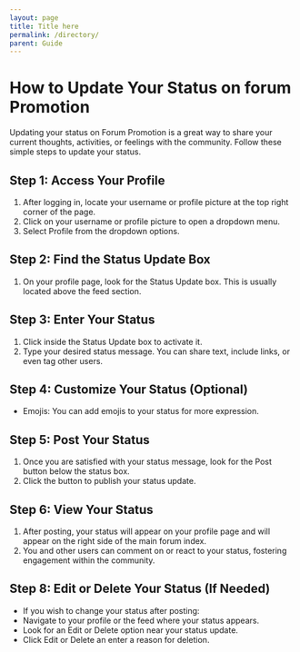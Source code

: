 ```yaml
---
layout: page
title: Title here
permalink: /directory/
parent: Guide
---
```


# How to Update Your Status on forum Promotion

Updating your status on Forum Promotion is a great way to share your current thoughts, activities, or feelings with the community. Follow these simple steps to update your status.

## Step 1: Access Your Profile

1. After logging in, locate your username or profile picture at the top right corner of the page.
2. Click on your username or profile picture to open a dropdown menu.
3. Select Profile from the dropdown options.

## Step 2: Find the Status Update Box

1. On your profile page, look for the Status Update box. This is usually located above the feed section.

## Step 3: Enter Your Status

1. Click inside the Status Update box to activate it.
2. Type your desired status message. You can share text, include links, or even tag other users.

## Step 4: Customize Your Status (Optional)

- Emojis: You can add emojis to your status for more expression.

## Step 5: Post Your Status

1. Once you are satisfied with your status message, look for the Post button below the status box.
2. Click the button to publish your status update.

## Step 6: View Your Status

1. After posting, your status will appear on your profile page and will appear on the right side of the main forum index.
2. You and other users can comment on or react to your status, fostering engagement within the community.

## Step 8: Edit or Delete Your Status (If Needed)

  - If you wish to change your status after posting:
  - Navigate to your profile or the feed where your status appears.
  - Look for an Edit or Delete option near your status update.
  - Click Edit or Delete an enter a reason for deletion.
